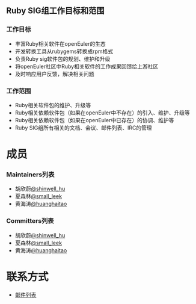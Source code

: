 ## Ruby SIG组工作目标和范围

### 工作目标

- 丰富Ruby相关软件在openEuler的生态
- 开发转换工具从rubygems转换成rpm格式
- 负责Ruby sig软件包的规划、维护和升级
- 将openEuler社区中Ruby相关软件的工作成果回馈给上游社区
- 及时响应用户反馈，解决相关问题


### 工作范围

- Ruby相关软件包的维护、升级等
- Ruby相关依赖软件包（如果在openEuler中不存在）的引入、维护、升级等
- Ruby相关依赖软件包（如果在openEuler中已存在）的协调、维护等
- Ruby SIG组所有相关的文档、会议、邮件列表、IRC的管理


# 成员

### Maintainers列表
- 胡欣蔚[@shinwell_hu](https://gitee.com/shinwell_hu)
- 夏森林[@small_leek](https://gitee.com/small_leek)
- 黄海涛[@huanghaitao](https://gitee.com/huanghaitao)


### Committers列表
- 胡欣蔚[@shinwell_hu](https://gitee.com/shinwell_hu)
- 夏森林[@small_leek](https://gitee.com/small_leek)
- 黄海涛[@huanghaitao](https://gitee.com/huanghaitao)


# 联系方式

- [邮件列表](dev@openeuler.org)
